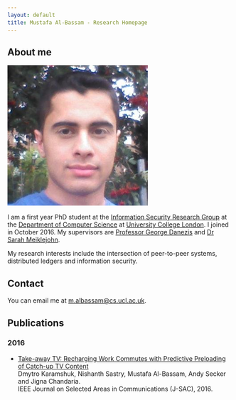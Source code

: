 ```yaml
---
layout: default
title: Mustafa Al-Bassam - Research Homepage
---
```


## About me

<img class="profile-picture" src="photo.jpg">

I am a first year PhD student at the [Information Security Research Group](http://sec.cs.ucl.ac.uk/) at the [Department of Computer Science](http://www.cs.ucl.ac.uk/) at [University College London](http://www.ucl.ac.uk/). I joined in October 2016. My supervisors are [Professor George Danezis](http://www0.cs.ucl.ac.uk/staff/G.Danezis/) and [Dr Sarah Meiklejohn](http://www0.cs.ucl.ac.uk/staff/S.Meiklejohn/).

My research interests include the intersection of peer-to-peer systems, distributed ledgers and information security.

## Contact

You can email me at [m.albassam@cs.ucl.ac.uk](mailto:m.albassam@cs.ucl.ac.uk).

## Publications

### 2016

- [Take-away TV: Recharging Work Commutes with Predictive Preloading of Catch-up TV Content](publications/takeawaytv-jsac16.pdf)<br>Dmytro Karamshuk, Nishanth Sastry, Mustafa Al-Bassam, Andy Secker and Jigna Chandaria.<br>IEEE Journal on Selected Areas in Communications (J-SAC), 2016.
